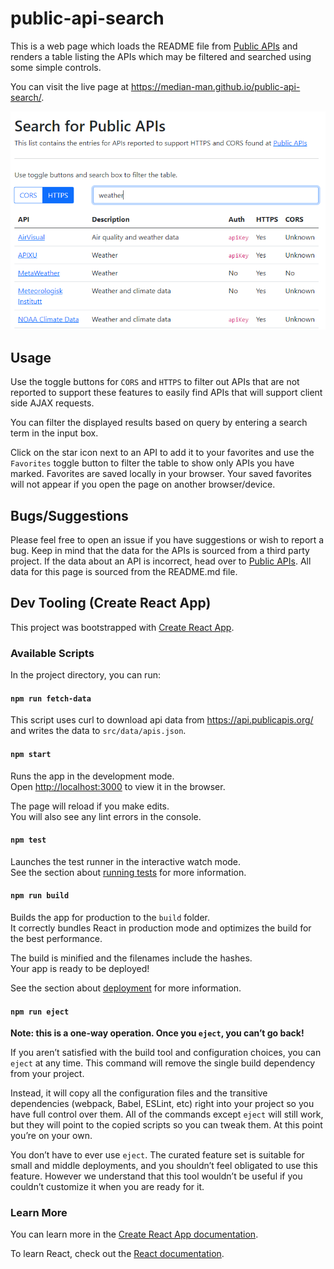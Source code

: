 # public-api-search

This is a web page which loads the README file from [Public APIs](https://github.com/public-apis/public-apis/blob/master/README.md) and renders a table listing the APIs which may be filtered and searched using some simple controls.

You can visit the live page at <https://median-man.github.io/public-api-search/>.

![app screen shot](./images/screen-shot.PNG)

## Usage

Use the toggle buttons for `CORS` and `HTTPS` to filter out APIs that are not reported to support these features to easily find APIs that will support client side AJAX requests.

You can filter the displayed results based on query by entering a search term in the input box.

Click on the star icon next to an API to add it to your favorites and use the `Favorites` toggle button to filter the table to show only APIs you have marked. Favorites are saved locally in your browser. Your saved favorites will not appear if you open the page on another browser/device.

## Bugs/Suggestions

Please feel free to open an issue if you have suggestions or wish to report a bug. Keep in mind that the data for the APIs is sourced from a third party project. If the data about an API is incorrect, head over to [Public APIs](https://github.com/public-apis/public-apis). All data for this page is sourced from the README.md file.

## Dev Tooling (Create React App)

This project was bootstrapped with [Create React App](https://github.com/facebook/create-react-app).

### Available Scripts

In the project directory, you can run:

#### `npm run fetch-data`

This script uses curl to download api data from <https://api.publicapis.org/> and writes the data to `src/data/apis.json`.

#### `npm start`

Runs the app in the development mode.\
Open [http://localhost:3000](http://localhost:3000) to view it in the browser.

The page will reload if you make edits.\
You will also see any lint errors in the console.

#### `npm test`

Launches the test runner in the interactive watch mode.\
See the section about [running tests](https://facebook.github.io/create-react-app/docs/running-tests) for more information.

#### `npm run build`

Builds the app for production to the `build` folder.\
It correctly bundles React in production mode and optimizes the build for the best performance.

The build is minified and the filenames include the hashes.\
Your app is ready to be deployed!

See the section about [deployment](https://facebook.github.io/create-react-app/docs/deployment) for more information.

#### `npm run eject`

**Note: this is a one-way operation. Once you `eject`, you can’t go back!**

If you aren’t satisfied with the build tool and configuration choices, you can `eject` at any time. This command will remove the single build dependency from your project.

Instead, it will copy all the configuration files and the transitive dependencies (webpack, Babel, ESLint, etc) right into your project so you have full control over them. All of the commands except `eject` will still work, but they will point to the copied scripts so you can tweak them. At this point you’re on your own.

You don’t have to ever use `eject`. The curated feature set is suitable for small and middle deployments, and you shouldn’t feel obligated to use this feature. However we understand that this tool wouldn’t be useful if you couldn’t customize it when you are ready for it.

### Learn More

You can learn more in the [Create React App documentation](https://facebook.github.io/create-react-app/docs/getting-started).

To learn React, check out the [React documentation](https://reactjs.org/).
